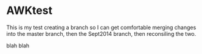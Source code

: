 AWKtest
=======

This is my test creating a branch so I can get comfortable merging changes into the master branch, then the Sept2014 branch, then reconsiling the two.

blah blah
